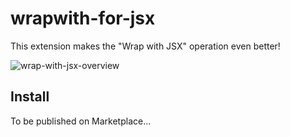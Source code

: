 # wrapwith-for-jsx

This extension makes the "Wrap with JSX" operation even better!

![wrap-with-jsx-overview](https://user-images.githubusercontent.com/65275342/179900980-345d109c-487f-4f5e-8178-26c4e5368c49.gif)

## Install

To be published on Marketplace...
